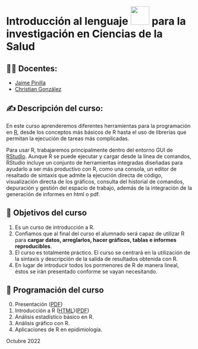 # Introducción al lenguaje <img src="https://raw.githubusercontent.com/FortAwesome/Font-Awesome/6.x/svgs/brands/r-project.svg" width="50" height="50"> para la investigación en Ciencias de la Salud

## :teacher: Docentes:

- [Jaime Pinilla](https://dmc.ulpgc.es/jaime-pinilla.html)
- [Christian González](https://dmc.ulpgc.es/cristian-gonzalez.html)

## :writing_hand: Descripción del curso:

En este curso aprenderemos diferentes herramientas para la programación en [R](https://cran.r-project.org/), desde los conceptos más básicos de R hasta el uso de librerías que permitan la ejecución de tareas más complicadas.  

Para usar R, trabajaremos principalmente dentro del entorno GUI de [RStudio](https://www.rstudio.com/). Aunque R se puede ejecutar y cargar desde la línea de comandos, RStudio incluye un conjunto de herramientas integradas diseñadas para ayudarlo a ser más productivo con R, como una consola, un editor de resaltado de sintaxis que admite la ejecución directa de código, visualización directa de los gráficos, consulta del historial de  comandos, depuración y gestión del espacio de trabajo, además de la integración de la generación de informes en html o pdf.

## :muscle: Objetivos del curso

1. Es un curso de introducción a R.
2. Confiamos que al final del curso el alumnado será capaz de utilizar R para **cargar datos, arreglarlos, hacer gráficos, tablas e informes reproducibles**.
3. El curso es totalmente práctico. El curso se centrará en la utilización de la sintaxis y descripción de la salida de resultados obtenida con R.
4. En lugar de introducir todos los pormenores de R de manera lineal, éstos se irán presentado conforme se vayan necesitando.

## :calendar: Programación del curso

0. Presentación ([PDF](https://github.com/chrglez/slidescursoessscan/blob/main/Presentaci%C3%B3n/Presentaci%C3%B3n.pdf))
1. Introducción a R ([HTML](https://rawcdn.githack.com/chrglez/slidescursoessscan/edc129360f77121c6e0c33791dc0d21104688bc4/Modulo%201/modulo1.html))([PDF](https://github.com/chrglez/slidescursoessscan/blob/main/Modulo%201/modulo1.pdf))
2. Análisis estadístico básico en R.
3. Análisis gráfico con R.
4. Aplicaciones de R en epidimiología.



 Octubre 2022
